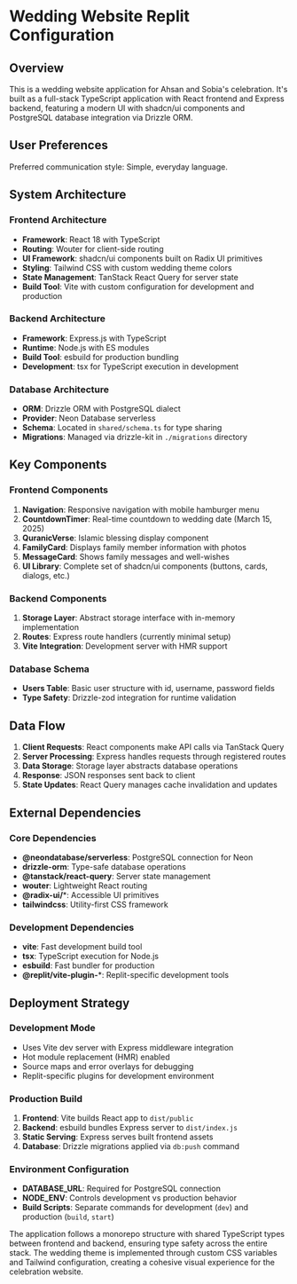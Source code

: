 # Wedding Website Replit Configuration

## Overview

This is a wedding website application for Ahsan and Sobia's celebration. It's built as a full-stack TypeScript application with React frontend and Express backend, featuring a modern UI with shadcn/ui components and PostgreSQL database integration via Drizzle ORM.

## User Preferences

Preferred communication style: Simple, everyday language.

## System Architecture

### Frontend Architecture
- **Framework**: React 18 with TypeScript
- **Routing**: Wouter for client-side routing
- **UI Framework**: shadcn/ui components built on Radix UI primitives
- **Styling**: Tailwind CSS with custom wedding theme colors
- **State Management**: TanStack React Query for server state
- **Build Tool**: Vite with custom configuration for development and production

### Backend Architecture
- **Framework**: Express.js with TypeScript
- **Runtime**: Node.js with ES modules
- **Build Tool**: esbuild for production bundling
- **Development**: tsx for TypeScript execution in development

### Database Architecture
- **ORM**: Drizzle ORM with PostgreSQL dialect
- **Provider**: Neon Database serverless
- **Schema**: Located in `shared/schema.ts` for type sharing
- **Migrations**: Managed via drizzle-kit in `./migrations` directory

## Key Components

### Frontend Components
1. **Navigation**: Responsive navigation with mobile hamburger menu
2. **CountdownTimer**: Real-time countdown to wedding date (March 15, 2025)
3. **QuranicVerse**: Islamic blessing display component
4. **FamilyCard**: Displays family member information with photos
5. **MessageCard**: Shows family messages and well-wishes
6. **UI Library**: Complete set of shadcn/ui components (buttons, cards, dialogs, etc.)

### Backend Components
1. **Storage Layer**: Abstract storage interface with in-memory implementation
2. **Routes**: Express route handlers (currently minimal setup)
3. **Vite Integration**: Development server with HMR support

### Database Schema
- **Users Table**: Basic user structure with id, username, password fields
- **Type Safety**: Drizzle-zod integration for runtime validation

## Data Flow

1. **Client Requests**: React components make API calls via TanStack Query
2. **Server Processing**: Express handles requests through registered routes
3. **Data Storage**: Storage layer abstracts database operations
4. **Response**: JSON responses sent back to client
5. **State Updates**: React Query manages cache invalidation and updates

## External Dependencies

### Core Dependencies
- **@neondatabase/serverless**: PostgreSQL connection for Neon
- **drizzle-orm**: Type-safe database operations
- **@tanstack/react-query**: Server state management
- **wouter**: Lightweight React routing
- **@radix-ui/***: Accessible UI primitives
- **tailwindcss**: Utility-first CSS framework

### Development Dependencies
- **vite**: Fast development build tool
- **tsx**: TypeScript execution for Node.js
- **esbuild**: Fast bundler for production
- **@replit/vite-plugin-***: Replit-specific development tools

## Deployment Strategy

### Development Mode
- Uses Vite dev server with Express middleware integration
- Hot module replacement (HMR) enabled
- Source maps and error overlays for debugging
- Replit-specific plugins for development environment

### Production Build
1. **Frontend**: Vite builds React app to `dist/public`
2. **Backend**: esbuild bundles Express server to `dist/index.js`
3. **Static Serving**: Express serves built frontend assets
4. **Database**: Drizzle migrations applied via `db:push` command

### Environment Configuration
- **DATABASE_URL**: Required for PostgreSQL connection
- **NODE_ENV**: Controls development vs production behavior
- **Build Scripts**: Separate commands for development (`dev`) and production (`build`, `start`)

The application follows a monorepo structure with shared TypeScript types between frontend and backend, ensuring type safety across the entire stack. The wedding theme is implemented through custom CSS variables and Tailwind configuration, creating a cohesive visual experience for the celebration website.